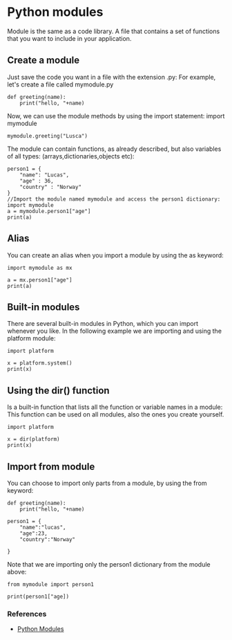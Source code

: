 # Python modules
Module is the same as a code library. A file that contains a set of functions that you want to include in your application.

## Create a module
Just save the code you want in a file with the extension .py:
For example, let's create a file called mymodule.py
```
def greeting(name):
	print("hello, "+name)
```

Now, we can use the module methods by using the import statement:
import mymodule
```
mymodule.greeting("Lusca")

```

The module can contain functions, as already described, but also variables of all types: (arrays,dictionaries,objects etc):
```
person1 = {
	"name": "Lucas",
	"age" : 36,
	"country" : "Norway"
}
//Import the module named mymodule and access the person1 dictionary:
import mymodule
a = mymodule.person1["age"]
print(a)
```
## Alias
You can create an alias when you import a module by using the as keyword:

```
import mymodule as mx

a = mx.person1["age"]
print(a)
```

## Built-in modules
There are several built-in modules in Python, which you can import whenever you like.
In the following example we are importing and using the platform module:
```
import platform

x = platform.system()
print(x)
```
## Using the dir() function
Is a built-in function that lists all the function or variable names in a module:
This function can be used on all modules, also the ones you create yourself.
```
import platform

x = dir(platform)
print(x)
```
## Import from module

You can choose to import only parts from a module, by using the from keyword:
```
def greeting(name):
	print("hello, "+name)

person1 = {
	"name":"lucas",
	"age":23,
	"country":"Norway"

}
```
Note that we are importing only the person1 dictionary from the module above:
```
from mymodule import person1

print(person1["age])
```

### References
- [Python Modules](https://www.w3schools.com/python/python_modules.asp)
